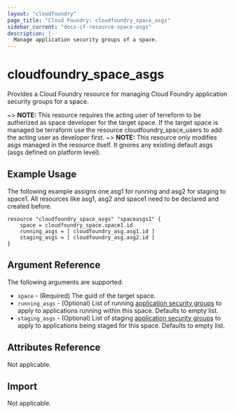 ```yaml
---
layout: "cloudfoundry"
page_title: "Cloud Foundry: cloudfoundry_space_asgs"
sidebar_current: "docs-cf-resource-space-asgs"
description: |-
  Manage application security groups of a space.
---
```


# cloudfoundry\_space\_asgs

Provides a Cloud Foundry resource for managing Cloud Foundry application security groups for a space.

~> **NOTE:** This resource requires the acting user of terreform to be autherized as space developer for the target space. If the target space is managed be terraform use the resource cloudfoundry_space_users to add the acting user as developer first.
~> **NOTE:** This resource only modifies asgs managed in the resource itself. It gnores any existing default asgs (asgs defined on platform level).

## Example Usage

The following example assigns one asg1 for running and asg2 for staging to space1. All resources like asg1, asg2 and space1 need to be declared and created before.

```hcl
resource "cloudfoundry_space_asgs" "spaceasgs1" {
    space = cloudfoundry_space.space1.id
    running_asgs = [ cloudfoundry_asg.asg1.id ]
    staging_asgs = [ cloudfoundry_asg.asg2.id ]
}
```

## Argument Reference

The following arguments are supported:

* `space` - (Required) The guid of the target space.
* `running_asgs` - (Optional) List of running [application security groups](/docs/providers/cloudfoundry/r/asg.html) to apply to applications running within this space. Defaults to empty list.
* `staging_asgs` - (Optional) List of staging [application security groups](/docs/providers/cloudfoundry/r/asg.html) to apply to applications being staged for this space. Defaults to empty list.

## Attributes Reference
Not applicable.

## Import
Not applicable.
